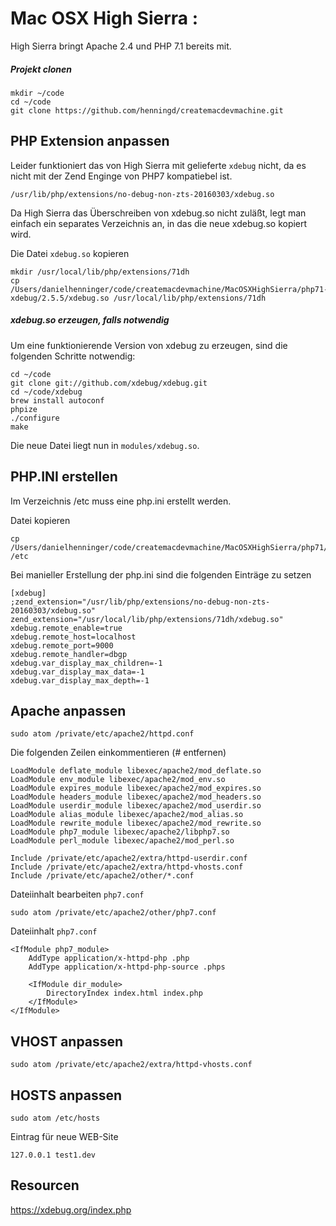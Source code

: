 # Mac OSX High Sierra :

High Sierra bringt Apache 2.4 und PHP 7.1 bereits mit.


##### Projekt clonen

    mkdir ~/code
    cd ~/code
    git clone https://github.com/henningd/createmacdevmachine.git

## PHP Extension anpassen

Leider funktioniert das von High Sierra mit gelieferte ```xdebug``` nicht, da es nicht mit der Zend Enginge von PHP7 kompatiebel ist.


    /usr/lib/php/extensions/no-debug-non-zts-20160303/xdebug.so

Da High Sierra das Überschreiben von xdebug.so nicht zuläßt, legt man einfach ein separates Verzeichnis an, in das die neue xdebug.so kopiert wird.

Die Datei ```xdebug.so``` kopieren

    mkdir /usr/local/lib/php/extensions/71dh
    cp /Users/danielhenninger/code/createmacdevmachine/MacOSXHighSierra/php71-xdebug/2.5.5/xdebug.so /usr/local/lib/php/extensions/71dh


##### xdebug.so erzeugen, falls notwendig
Um eine funktionierende Version von xdebug zu erzeugen, sind die folgenden Schritte notwendig:

    cd ~/code
    git clone git://github.com/xdebug/xdebug.git
    cd ~/code/xdebug
    brew install autoconf
    phpize
    ./configure
    make

Die neue Datei liegt nun in ```modules/xdebug.so```.

## PHP.INI erstellen

Im Verzeichnis /etc muss eine php.ini erstellt werden.

Datei kopieren

    cp /Users/danielhenninger/code/createmacdevmachine/MacOSXHighSierra/php71/php.ini /etc

Bei manieller Erstellung der php.ini sind die folgenden Einträge zu setzen

    [xdebug]
    ;zend_extension="/usr/lib/php/extensions/no-debug-non-zts-20160303/xdebug.so"
    zend_extension="/usr/local/lib/php/extensions/71dh/xdebug.so"
    xdebug.remote_enable=true
    xdebug.remote_host=localhost
    xdebug.remote_port=9000
    xdebug.remote_handler=dbgp
    xdebug.var_display_max_children=-1
    xdebug.var_display_max_data=-1
    xdebug.var_display_max_depth=-1


## Apache anpassen

    sudo atom /private/etc/apache2/httpd.conf

Die folgenden Zeilen einkommentieren (# entfernen)

    LoadModule deflate_module libexec/apache2/mod_deflate.so
    LoadModule env_module libexec/apache2/mod_env.so
    LoadModule expires_module libexec/apache2/mod_expires.so
    LoadModule headers_module libexec/apache2/mod_headers.so
    LoadModule userdir_module libexec/apache2/mod_userdir.so
    LoadModule alias_module libexec/apache2/mod_alias.so
    LoadModule rewrite_module libexec/apache2/mod_rewrite.so
    LoadModule php7_module libexec/apache2/libphp7.so
    LoadModule perl_module libexec/apache2/mod_perl.so

    Include /private/etc/apache2/extra/httpd-userdir.conf
    Include /private/etc/apache2/extra/httpd-vhosts.conf
    Include /private/etc/apache2/other/*.conf

Dateiinhalt bearbeiten ```php7.conf```

    sudo atom /private/etc/apache2/other/php7.conf

Dateiinhalt ```php7.conf```

    <IfModule php7_module>
    	AddType application/x-httpd-php .php
    	AddType application/x-httpd-php-source .phps

    	<IfModule dir_module>
    		DirectoryIndex index.html index.php
    	</IfModule>
    </IfModule>


## VHOST anpassen

    sudo atom /private/etc/apache2/extra/httpd-vhosts.conf

## HOSTS anpassen

    sudo atom /etc/hosts

Eintrag für neue WEB-Site

    127.0.0.1 test1.dev


## Resourcen

https://xdebug.org/index.php

